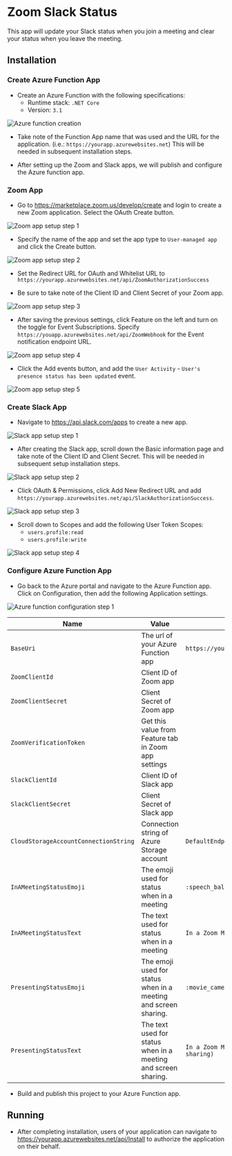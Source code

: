 # Zoom Slack Status
This app will update your Slack status when you join a meeting and clear your status when you leave the meeting.

## Installation

### Create Azure Function App
- Create an Azure Function with the following specifications:
  - Runtime stack: `.NET Core`
  - Version: `3.1`

![Azure function creation](img/setup-azurefunction1.png)

- Take note of the Function App name that was used and the URL for the application. (i.e.: `https://yourapp.azurewebsites.net`) This will be needed in subsequent installation steps.

- After setting up the Zoom and Slack apps, we will publish and configure the Azure function app.

### Zoom App
- Go to https://marketplace.zoom.us/develop/create and login to create a new Zoom application. Select the OAuth Create button.

![Zoom app setup step 1](img/setup-zoom1.png)

- Specify the name of the app and set the app type to `User-managed app` and click the Create button.

![Zoom app setup step 2](img/setup-zoom2.png)

- Set the Redirect URL for OAuth and Whitelist URL to `https://yourapp.azurewebsites.net/api/ZoomAuthorizationSuccess`

- Be sure to take note of the Client ID and Client Secret of your Zoom app.

![Zoom app setup step 3](img/setup-zoom3.png)

- After saving the previous settings, click Feature on the left and turn on the toggle for Event Subscriptions. Specify `https://youapp.azurewebsites.net/api/ZoomWebhook` for the Event notification endpoint URL.

![Zoom app setup step 4](img/setup-zoom4.png)

- Click the Add events button, and add the `User Activity` - `User's presence status has been updated` event.

![Zoom app setup step 5](img/setup-zoom5.png)

### Create Slack App
- Navigate to https://api.slack.com/apps to create a new app.

![Slack app setup step 1](img/setup-slack1.png)

- After creating the Slack app, scroll down the Basic information page and take note of the Client ID and Client Secret. This will be needed in subsequent setup installation steps.

![Slack app setup step 2](img/setup-slack2.png)

- Click OAuth & Permissions, click Add New Redirect URL and add `https://yourapp.azurewebsites.net/api/SlackAuthorizationSuccess`.

![Slack app setup step 3](img/setup-slack3.png)

- Scroll down to Scopes and add the following User Token Scopes:
  - `users.profile:read`
  - `users.profile:write`

![Slack app setup step 4](img/setup-slack4.png)

### Configure Azure Function App
- Go back to the Azure portal and navigate to the Azure Function app. Click on Configuration, then add the following Application settings.

![Azure function configuration step 1](img/setup-configureazurefunction1.png)

| Name | Value | Example
| -- | -- | -- |
| `BaseUri` | The url of your Azure Function app | `https://yourapp.azurewebsites.net` |
| `ZoomClientId` | Client ID of Zoom app | 
| `ZoomClientSecret` | Client Secret of Zoom app | 
| `ZoomVerificationToken` | Get this value from Feature tab in Zoom app settings | 
| `SlackClientId` | Client ID of Slack app |
| `SlackClientSecret` | Client Secret of Slack app | 
| `CloudStorageAccountConnectionString` | Connection string of Azure Storage account | `DefaultEndpointsProtocol=...`
| `InAMeetingStatusEmoji` | The emoji used for status when in a meeting |`:speech_balloon:`
| `InAMeetingStatusText` | The text used for status when in a meeting |`In a Zoom Meeting`
| `PresentingStatusEmoji` | The emoji used for status when in a meeting and screen sharing. | `:movie_camera:`
| `PresentingStatusText` | The text used for status when in a meeting and screen sharing. | `In a Zoom Meeting (screen sharing)`

- Build and publish this project to your Azure Function app.

## Running
- After completing installation, users of your application can navigate to https://yourapp.azurewebsites.net/api/Install to authorize the application on their behalf.